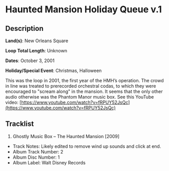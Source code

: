 # Haunted Mansion Holiday Queue v.1

## Description

**Land(s)**: New Orleans Square

**Loop Total Length**: Unknown

**Dates**: October 3, 2001

**Holiday/Special Event**: Christmas, Halloween

This was the loop in 2001, the first year of the HMH’s operation. The crowd in line was treated to prerecorded orchestral codas, to which they were encouraged to "scream along" in the mansion. It seems that the only other audio otherwise was the Phantom Manor music box. See this YouTube video: [https://www.youtube.com/watch?v=fRPUY52JsQc](https://www.youtube.com/watch?v=fRPUY52JsQc)

## Tracklist

1. Ghostly Music Box – The Haunted Mansion [2009]
- Track Notes: Likely edited to remove wind up sounds and click at end.
- Album Track Number: 2
- Album Disc Number: 1
- Album Label: Walt Disney Records
